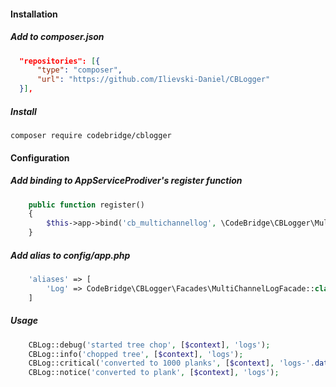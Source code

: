 #### Installation

##### Add to composer.json
````json
  "repositories": [{
      "type": "composer",
      "url": "https://github.com/Ilievski-Daniel/CBLogger"
  }],
````

##### Install
````composer require codebridge/cblogger ````
   
#### Configuration
##### Add binding to AppServiceProdiver's register function

````php
    public function register()
    {
        $this->app->bind('cb_multichannellog', \CodeBridge\CBLogger\MultiChannelLogger::class);
    }
````

##### Add alias to config/app.php
````php
    'aliases' => [
        'Log' => CodeBridge\CBLogger\Facades\MultiChannelLogFacade::class,
    ]
````

##### Usage
````php
    CBLog::debug('started tree chop', [$context], 'logs');
    CBLog::info('chopped tree', [$context], 'logs');
    CBLog::critical('converted to 1000 planks', [$context], 'logs-'.date('m-Y'));
    CBLog::notice('converted to plank', [$context], 'logs');
````
  
